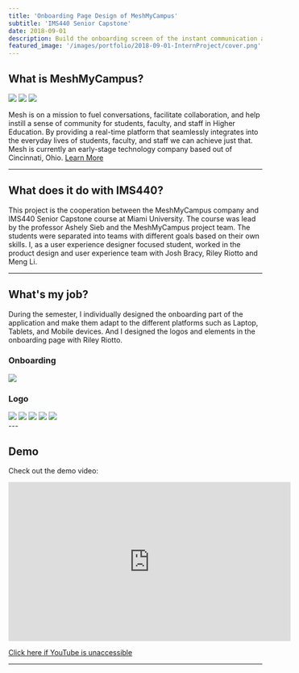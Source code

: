 ```yaml
---
title: 'Onboarding Page Design of MeshMyCampus'
subtitle: 'IMS440 Senior Capstone'
date: 2018-09-01 
description: Build the onboarding screen of the instant communication application for startup company.
featured_image: '/images/portfolio/2018-09-01-InternProject/cover.png'
---
```




## What is MeshMyCampus?

<div class="gallery" data-columns="1">
	<img src="/images/portfolio/2018-09-01-InternProject/MeshIntro1.png">
	<img src="/images/portfolio/2018-09-01-InternProject/MeshIntro2.png">
    <img src="/images/portfolio/2018-09-01-InternProject/MeshIntro3.png">
</div>

Mesh is on a mission to fuel conversations, facilitate collaboration, and help instill a sense of community for students, faculty, and staff in Higher Education. By providing a real-time platform that seamlessly integrates into the everyday lives of students, faculty, and staff we can achieve just that. Mesh is currently an early-stage technology company based out of Cincinnati, Ohio. <a href="https://meshmycampus.com">Learn More</a>

---

## What does it do with IMS440?

This project is the cooperation between the MeshMyCampus company and IMS440 Senior Capstone course at Miami University. The course was lead by the professor Ashely Sieb and the MeshMyCampus project team. The students were separated into teams with different goals based on their own skills. I, as a user experience designer focused student, worked in the product design and user experience team with Josh Bracy, Riley Riotto and Meng Li.

---

## What's my job?

During the semester, I individually designed the onboarding part of the application and make them adapt to the different platforms such as Laptop, Tablets, and Mobile devices. And I designed the logos and elements in the onboarding page with Riley Riotto.

### Onboarding

<div class="gallery" data-columns="1">
	<img src="/images/portfolio/2018-09-01-InternProject/OnboardingMobile2.png">
</div>

### Logo

<div class="gallery" data-columns="4">
    <img src="/images/portfolio/2018-09-01-InternProject/MeshOnBoardingProfile.png">
    <img src="/images/portfolio/2018-09-01-InternProject/MeshOnBoardingDM.png">
    <img src="/images/portfolio/2018-09-01-InternProject/MeshOnBoardingFeed.png">
    <img src="/images/portfolio/2018-09-01-InternProject/MeshOnBoardingGroup.png">
    <img src="/images/portfolio/2018-09-01-InternProject/MeshOnBoardingCommunity.png">
 
    
    
</div>
---

## Demo

Check out the demo video:

<iframe width="560" height="315" src="https://www.youtube.com/embed/6NSJlCvN5WA" frameborder="0" allow="accelerometer; encrypted-media; gyroscope; picture-in-picture" allowfullscreen></iframe>

<a href="http://puo51diay.bkt.clouddn.com/Onboarding_Mobile_Draft2.mp4">Click here if YouTube is unaccessible</a>

---